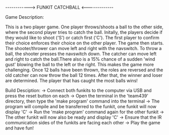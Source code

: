 ------------> FUNKIT CATCHBALL <-------------

Game Description:

This is a two player game. One player throws/shoots a ball to the other side, where the second player tries to catch the ball.
Initally, the players decide if they would like to shoot ('S') or catch first ('C'). The first player to confirm their choice 
enforces their choice on the other player. The game then starts. The shooter/thrower can move left and right with the navswitch. 
To throw a ball, the shooter presses the navswitch down. The catcher can move left and right to catch the ball.There also is a 15% 
chance of a sudden 'wind gust' blowing the ball to the left or the right. This makes the game more challenging. Once 12 balls have been thrown, 
the roles are reversed and the old catcher can now throw the ball 12 times. After that, the winner and loser are determined. 
The player that has caught the most balls wins!


Build Desciption:
-> Connect both funkits to the computer via USB and press the reset button on each
-> Open the terminal in the 'team439' directory, then type the 'make program' command into the terminal
-> The program will compile and be transferred to the funkit, one funkit will now display 'C'
-> Run the 'make program' command again for the other funkit
-> The other funkit will now also be ready and display 'C'
-> Ensure that the IR communication sides of the funkits are facing each other
-> Play the game and have fun!
